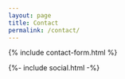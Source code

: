 ```yaml
---
layout: page
title: Contact
permalink: /contact/
---
```

{% include contact-form.html %}  

{%- include social.html -%}

